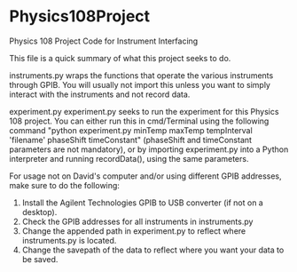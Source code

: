 Physics108Project
=================

Physics 108 Project Code for Instrument Interfacing

This file is a quick summary of what this project seeks to do. 

instruments.py wraps the functions that operate the various instruments through GPIB. You will usually not import this unless you want to simply interact with the instruments and not record data. 

experiment.py 
experiment.py seeks to run the experiment for this Physics 108 project. You can either run this in cmd/Terminal using the following command "python experiment.py minTemp maxTemp tempInterval 'filename' phaseShift timeConstant" (phaseShift and timeConstant parameters are not mandatory), or by importing experiment.py into a Python interpreter and running recordData(), using the same parameters. 

For usage not on David's computer and/or using different GPIB addresses, make sure to do the following: 
1) Install the Agilent Technologies GPIB to USB converter (if not on a desktop).
2) Check the GPIB addresses for all instruments in instruments.py
3) Change the appended path in experiment.py to reflect where instruments.py is located. 
4) Change the savepath of the data to reflect where you want your data to be saved. 
